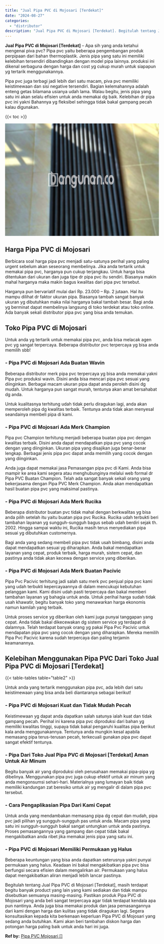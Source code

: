 ```yaml
---
title: "Jual Pipa PVC di Mojosari [Terdekat]"
date: "2024-08-27"
categories: 
  - "distributor"
description: "Jual Pipa PVC di Mojosari [Terdekat]. Begitulah tentang Jual Pipa PVC di Mojosari [Terdekat], masih terdapat begitu banyak product yang lain yang kami sedi..."
---
```


**Jual Pipa PVC di Mojosari \[Terdekat\]** – Apa sih yang anda ketahui mengenai piva pvc? Pipa pvc yaitu beberapa pengembangan produk perpipaan dari bahan thermoplastik. Jenis pipa yang satu ini memiliki kelebihan tersendiri dibandingkan dengan model pipa lainnya. produksi ini dikenal serbaguna dengan harga dan cost yg cukup murah untuk siapapun yg tertarik menggunakannya.

Pipa pvc juga terbagi jadi lebih dari satu macam, piva pvc memiliki keistimewaan dan sisi negative tersendiri. Bagian kelemahannya adalah enteng getas bilamana usianya udah lama. Walau begitu, jenis pipa yang satu ini akan selalu efisien untuk anda memakai dg baik. Kelebihan dr pipa pvc ini yakni Bahannya yg fleksibel sehingga tidak bakal gampang pecah kalau digunakan.

{{< toc >}}

![Jual Pipa PVC di Mojosari [Terdekat]](/images/jaul-pipa-pvc-31.png)

## Harga Pipa PVC di Mojosari

Berbicara soal harga pipa pvc menjadi satu-satunya perihal yang paling urgent sebelum akan seseorang membelinya. Jika anda tertarik untuk memakai pipa pvc, harganya pun cukup terjangkau. Untuk harga bisa ditentukan dari ukuran dan juga tipe dr pipa pvc itu sendiri. Biasanya makin mahal harganya maka makin bagus kwalitas dari pipa pvc tersebut.

Harganya pun bervariatif mulai dari Rp. 23.000 – Rp. 2 jutaan. Hal itu mampu dilihat dr faktor ukuran pipa. Biasanya tambah sangat banyak ukuran yg dibutuhkan maka nilai harganya bakal tambah besar. Bagi anda yg berminat dapat membelinya langsung di toko terdekat atau toko online. Ada banyak sekali distributor pipa pvc yang bisa anda temukan.

## Toko Pipa PVC di Mojosari

Untuk anda yg tertarik untuk memakai pipa pvc, anda bisa melacak agen pvc yg sangat terpercaya. Beberapa distributor pvc terpercaya yg bisa anda memilih sbb!

### \- Pipa PVC di Mojosari Ada Buatan Wavin

Beberapa distributor merk pipa pvc terpercaya yg bisa anda memakai yakni Pipa pvc produksi wavin. Disini anda bisa mencari pipa pvc sesuai yang diinginkan. Berbagai macam ukuran pipa dapat anda peroleh disini dg mudah. Untuk harganya pun sangat murah, tentunya akan amat bersahabat dg anda.

Untuk kualitasnya terhitung udah tidak perlu diragukan lagi, anda akan memperoleh pipa dg kwalitas terbaik. Tentunya anda tidak akan menyesal seandainya membeli pipa di kami.

### \- Pipa PVC di Mojosari Ada Merk Champion

Pipa pvc Champion terhitung menjadi beberapa buatan pipa pvc dengan kwalitas terbaik. Disini anda dapat mendapatkan pipa pvc yang cocok dengan yang diinginkan. Ukuran pipa yang disajikan juga benar-benar lengkap. Berbagai jenis pipa pvc dapat anda memilih yang cocok dengan yang diinginkan.

Anda juga dapat memakai jasa Pemasangan pipa pvc di Kami. Anda bisa mampir ke area kami segera atau menghubunginya melalui web formal dr Pipa PVC Buatan Champion. Telah ada sangat banyak sekali orang yang bekerjasama dengan Pipa PVC Merk Champion. Anda akan mendapatkan hasil buatan pipa pvc yang maksimal pastinya.

### \- Pipa PVC di Mojosari Ada Merk Rucika

Beberapa distributor buatan pvc tidak mahal dengan berkwalitas yg bisa anda pilih setelah itu yaitu buatan pipa pvc Rucika. Rucika udah terbukti beri tambahan layanan yg sungguh-sungguh bagus sebab udah berdiri sejak th. 2002. Hingga sampai waktu ini, Rucika masih terus menyediakan pipa sesuai yg dibutuhkan customernya.

Bagi anda yang sedang membeli pipa pvc tidak usah bimbang, disini anda dapat mendapatkan sesuai yg diharapkan. Anda bakal mendapatkan layanan yang cepat, produk terbaik, harga murah, sistem cepat, dan pastinya anda tidak akan kecewa dengan service yang diberikan.

### \- Pipa PVC di Mojosari Ada Merk Buatan Pacivic

Pipa Pvc Pacivic terhitung jadi salah satu merk pvc penjual pipa pvc kami yang udah terbukti kepercayaannya di dalam mencukupi kebutuhan pelanggan kami. Kami disini udah pasti terpercaya dan bakal memberi tambahan layanan yg bahagia untuk anda. Untuk perihal harga sudah tidak usah khawatir, begitu banyak toko yang menawarkan harga ekonomis namun kamilah yang terbaik.

Untuk proses service yg diberikan oleh kami juga punyai tanggapan yang cepat. Anda tidak bakal dikecewakan dg sistem service yg terdapat di dalamnya. Telah terdapat banyak orang yg pakai Pipa Pvc Pacivic untuk mendapatan pipa pvc yang cocok dengan yang diharapkan. Mereka memilih Pipa Pvc Pacivic karena sudah terpercaya dan paling terjamin keamanannya.

## Kelebihan Menggunakan Pipa PVC Dari Toko Jual Pipa PVC di Mojosari \[Terdekat\]

{{< table-tables table="table2" >}}

Untuk anda yang tertarik menggunakan pipa pvc, ada lebih dari satu keistimewaan yang bisa anda beli diantaranya sebagai berikut!

### \- Pipa PVC di Mojosari Kuat dan Tidak Mudah Pecah

Keistimewaan yg dapat anda dapatkan salah satunya ialah kuat dan tidak gampang pecah. Perihal ini karena pipa pvc diproduksi dari bahan yg memiliki kwalitas tinggi, supaya tidak bakal pengaruhi kualitas pipa berikut kala anda menggunakannya. Tentunya anda mungkin kesal apabila memasang pipa terus-terusan pecah, terkecuali gunakan pipa pvc dapat sangat efektif tentunya.

### \- Pipa Dari Toko Jual Pipa PVC di Mojosari \[Terdekat\] Aman Untuk Air Minum

Begitu banyak air yang diproduksi oleh perusahaan memakai pipa-pipa yg dibelinya. Menggunakan pipa pvc juga cukup efektif untuk air minum yang anda mengonsumsi sehari-hari. Materialnya yang lumayan baik tidak memiliki kandungan zat beresiko untuk air yg mengalir di dalam pipa pvc tersebut.

### \- Cara Pengaplikasian Pipa Dari Kami Cepat

Untuk anda yang mendambakan memasang pipa dg cepat dan mudah, pipa pvc jadi pilihan yg sungguh-sungguh pas untuk anda. Macam pipa yang satu ini sungguh-sungguh bakal sangat untungkan untuk anda pastinya. Proses pemasangannya yang gampang dan cepat tidak bakal mengakibatkan anda ribet jika memakai jenis pipa yang satu ini.

### \- Pipa PVC di Mojosari Memiliki Permukaan yg Halus

Beberapa keuntungan yang bisa anda dapatkan seterusnya yakni punyai permukaan yang halus. Keadaan ini bakal mengakibatkan pipa pvc bisa berfungsi secara efisien dalam mengalirkan air. Permukaan yang halus dapat mengakibatkan aliran menjadi lebih lancar pastinya.

Begitulah tentang Jual Pipa PVC di Mojosari \[Terdekat\], masih terdapat begitu banyak product yang lain yang kami sediakan dan tidak mampu disebutkan semuanya masing-masing. Pastikan produk Pipa PVC di Mojosari yang anda beli sangat terpercaya agar tidak terdapat kendala apa pun nantinya. Anda juga bisa memakai produk dan jasa pemasangannya dari kami dengan harga dan kulitas yang tidak diragukan lagi. Segera konsultasikan kepada kita berkenaan keperluan Pipa PVC di Mojosari yang sedang anda butuhkan. Kami akan beri tambahan diskon harga dan potongan harga paling baik untuk anda hari ini juga.

**Ref by:** [Pipa PVC Mojosari []](https://id.wikipedia.org/wiki/Pipa)
